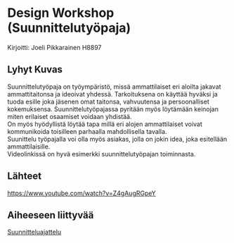 # Design Workshop (Suunnittelutyöpaja)
Kirjoitti: Joeli Pikkarainen H8897

## Lyhyt Kuvas

Suunnittelutyöpaja on työympäristö, missä  ammattilaiset eri aloilta
jakavat ammattitaitonsa ja ideoivat yhdessä. Tarkoituksena on käyttää hyväksi
ja tuoda esille joka jäsenen omat taitonsa, vahvuutensa ja persoonalliset
kokemuksensa. 
Suunnittelutyöpajassa
pyritään myös löytämään keinojan miten erilaiset osaamiset voidaan yhdistää.  
On myös hyödyllistä löytää tapa millä eri alojen ammattilaiset voivat kommunikoida
toisilleen parhaalla mahdollisella tavalla.  
Suunittelu työpajalla voi olla myös asiakas, jolla on jokin idea, joka esitellään ammattilaisille.  
Videolinkissä on hyvä esimerkki suunnittelutyöpajan toiminnasta.





## Lähteet
https://www.youtube.com/watch?v=Z4gAugRGpeY

## Aiheeseen liittyvää

[Suunnitteluajattelu](https://github.com/JAMKPROJ/TTOS1000-GT0/blob/master/suunnitteluajattelu-designthinking.md)

